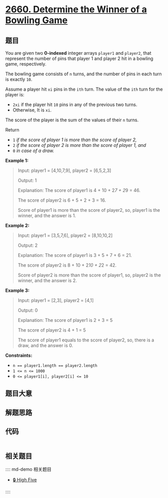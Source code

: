 # [2660. Determine the Winner of a Bowling Game](https://leetcode.com/problems/determine-the-winner-of-a-bowling-game)

## 题目

You are given two **0-indexed** integer arrays `player1` and `player2`, that
represent the number of pins that player 1 and player 2 hit in a bowling game,
respectively.

The bowling game consists of `n` turns, and the number of pins in each turn is
exactly `10`.

Assume a player hit `xi` pins in the `ith` turn. The value of the `ith` turn
for the player is:

  * `2xi` if the player hit `10` pins in any of the previous two turns.
  * Otherwise, It is `xi`.

The score of the player is the sum of the values of their `n` turns.

Return

  * `1` _if the score of player 1 is more than the score of player 2,_
  * `2` _if the score of player 2 is more than the score of player 1, and_
  * `0` _in case of a draw._



**Example 1:**

> Input: player1 = [4,10,7,9], player2 = [6,5,2,3]
> 
> Output: 1
> 
> Explanation: The score of player1 is 4 + 10 + 2*7 + 2*9 = 46.
> 
> The score of player2 is 6 + 5 + 2 + 3 = 16.
> 
> Score of player1 is more than the score of player2, so, player1 is the winner, and the answer is 1.

**Example 2:**

> Input: player1 = [3,5,7,6], player2 = [8,10,10,2]
> 
> Output: 2
> 
> Explanation: The score of player1 is 3 + 5 + 7 + 6 = 21.
> 
> The score of player2 is 8 + 10 + 2*10 + 2*2 = 42.
> 
> Score of player2 is more than the score of player1, so, player2 is the winner, and the answer is 2.

**Example 3:**

> Input: player1 = [2,3], player2 = [4,1]
> 
> Output: 0
> 
> Explanation: The score of player1 is 2 + 3 = 5
> 
> The score of player2 is 4 + 1 = 5
> 
> The score of player1 equals to the score of player2, so, there is a draw, and the answer is 0.
> 
> 

**Constraints:**

  * `n == player1.length == player2.length`
  * `1 <= n <= 1000`
  * `0 <= player1[i], player2[i] <= 10`


## 题目大意

## 解题思路

## 代码

```javascript

```

## 相关题目

:::: md-demo 相关题目
- [🔒 High Five](https://leetcode.com/problems/high-five)

::::
